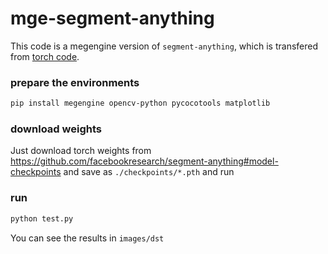 # mge-segment-anything

This code is a megengine version of `segment-anything`, which is transfered from [torch code](https://github.com/facebookresearch/segment-anything/tree/main).

### prepare the environments

```bash
pip install megengine opencv-python pycocotools matplotlib
```

### download weights
Just download torch weights from https://github.com/facebookresearch/segment-anything#model-checkpoints and save as `./checkpoints/*.pth` and run 

### run

```python
python test.py
```

You can see the results in `images/dst`
